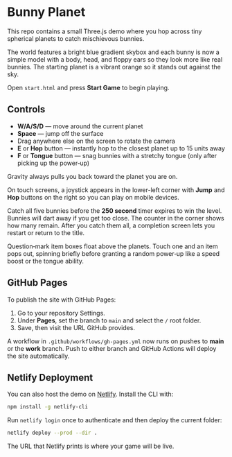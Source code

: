 # Bunny Planet

This repo contains a small Three.js demo where you hop across tiny spherical planets to catch mischievous bunnies.

The world features a bright blue gradient skybox and each bunny is now a simple model with a body, head, and floppy ears so they look more like real bunnies. The starting planet is a vibrant orange so it stands out against the sky.

Open `start.html` and press **Start Game** to begin playing.

## Controls

- **W/A/S/D** — move around the current planet
- **Space** — jump off the surface
- Drag anywhere else on the screen to rotate the camera
- **E** or **Hop** button — instantly hop to the closest planet up to 15 units away
- **F** or **Tongue** button — snag bunnies with a stretchy tongue (only after picking up the power‑up)

Gravity always pulls you back toward the planet you are on.

On touch screens, a joystick appears in the lower-left corner with **Jump** and **Hop** buttons on the right so you can play on mobile devices.

Catch all five bunnies before the **250 second** timer expires to win the level. Bunnies will dart away if you get too close. The counter in the corner shows how many remain. After you catch them all, a completion screen lets you restart or return to the title.

Question‑mark item boxes float above the planets. Touch one and an item pops out, spinning briefly before granting a random power‑up like a speed boost or the tongue ability.

## GitHub Pages

To publish the site with GitHub Pages:

1. Go to your repository Settings.
2. Under **Pages**, set the branch to `main` and select the `/` root folder.
3. Save, then visit the URL GitHub provides.

A workflow in `.github/workflows/gh-pages.yml` now runs on pushes to **main** or the **work** branch. Push to either branch and GitHub Actions will deploy the site automatically.

## Netlify Deployment

You can also host the demo on [Netlify](https://www.netlify.com/). Install the CLI with:

```bash
npm install -g netlify-cli
```

Run `netlify login` once to authenticate and then deploy the current folder:

```bash
netlify deploy --prod --dir .
```

The URL that Netlify prints is where your game will be live.

